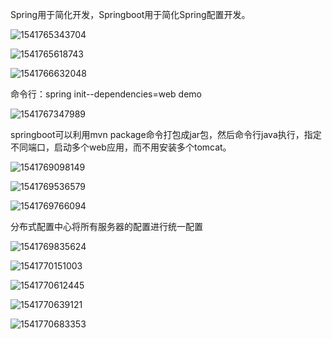 Spring用于简化开发，Springboot用于简化Spring配置开发。

![1541765343704](C:\Users\ASUS\AppData\Roaming\Typora\typora-user-images\1541765343704.png)

![1541765618743](C:\Users\ASUS\AppData\Roaming\Typora\typora-user-images\1541765618743.png)

![1541766632048](C:\Users\ASUS\AppData\Roaming\Typora\typora-user-images\1541766632048.png)

命令行：spring  init--dependencies=web demo

![1541767347989](C:\Users\ASUS\AppData\Roaming\Typora\typora-user-images\1541767347989.png)

springboot可以利用mvn package命令打包成jar包，然后命令行java执行，指定不同端口，启动多个web应用，而不用安装多个tomcat。

![1541769098149](C:\Users\ASUS\AppData\Roaming\Typora\typora-user-images\1541769098149.png)

![1541769536579](C:\Users\ASUS\AppData\Roaming\Typora\typora-user-images\1541769536579.png)

![1541769766094](C:\Users\ASUS\AppData\Roaming\Typora\typora-user-images\1541769766094.png)

分布式配置中心将所有服务器的配置进行统一配置

![1541769835624](C:\Users\ASUS\AppData\Roaming\Typora\typora-user-images\1541769835624.png)

![1541770151003](C:\Users\ASUS\AppData\Roaming\Typora\typora-user-images\1541770151003.png)

![1541770612445](C:\Users\ASUS\AppData\Roaming\Typora\typora-user-images\1541770612445.png)

![1541770639121](C:\Users\ASUS\AppData\Roaming\Typora\typora-user-images\1541770639121.png)

![1541770683353](C:\Users\ASUS\AppData\Roaming\Typora\typora-user-images\1541770683353.png)

